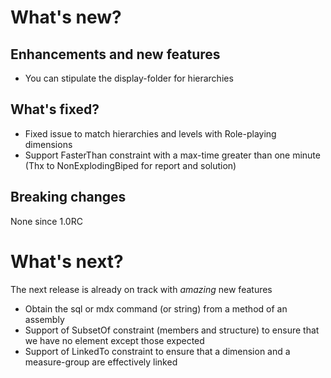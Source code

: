 # What's new? #
## Enhancements and new features ##
- You can stipulate the display-folder for hierarchies

## What's fixed? ##
- Fixed issue to match hierarchies and levels with Role-playing dimensions
- Support FasterThan constraint with a max-time greater than one minute (Thx to NonExplodingBiped for report and solution)

## Breaking changes ##
None since 1.0RC

# What's next? #
The next release is already on track with *amazing* new features

- Obtain the sql or mdx command (or string) from a method of an assembly
- Support of SubsetOf constraint (members and structure) to ensure that we have no element except those expected
- Support of LinkedTo constraint to ensure that a dimension and a measure-group are effectively linked

